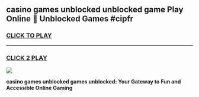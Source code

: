 
## casino games unblocked unblocked game Play Online 👋 Unblocked Games #cipfr
<h3>
<a href="https://premium.freeplayer.one?title=casino_games_unblocked&ref=21F">CLICK TO PLAY</a></h3>
<hr>

<h3>
<a href="https://premium.freeplayer.one?title=casino_games_unblocked&ref=21F">CLICK 2 PLAY</a>
  
</h3>

<a href="https://premium.freeplayer.one?title=casino_games_unblocked&ref=21F/"><img src="https://clearcache.store/games.png"></a>


**casino games unblocked games unblocked: Your Gateway to Fun and Accessible Online Gaming**

